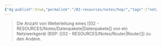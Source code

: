 ```yaml
---
{"dg-publish":true,"permalink":"/02-resources/notes/hop/","tags":["netzwerk/gateway"],"noteIcon":"","updated":"2025-09-05T10:12:29.789+02:00"}
---
```


>Die Anzahl von Weiterleitung eines [[02 - RESOURCES/Notes/Datenpakete\|Datenpakete]] von ein Netzwerkgerät (BSP: [[02 - RESOURCES/Notes/Router\|Router]]) zu den Andere.